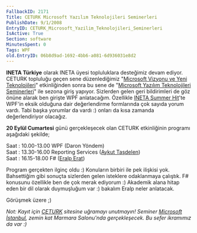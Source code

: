 ```yaml
---
FallbackID: 2171
Title: CETURK Microsoft Yazılım Teknolojileri Seminerleri
PublishDate: 9/1/2008
EntryID: CETURK_Microsoft_Yazilim_Teknolojileri_Seminerleri
IsActive: True
Section: software
MinutesSpent: 0
Tags: WPF
old.EntryID: 06b8d9ad-1692-4bb6-a081-6d936031e8d2
---
```

**INETA Türkiye** olarak INETA üyesi topluluklara desteğimiz devam
ediyor. CETURK topluluğu geçen sene düzenlediğimiz "[Microsoft Vizyonu
ve Yeni
Teknolojileri](http://daron.yondem.com/tr/post/07ea4566-19ea-42bb-8cba-3bb6919847ef)"
etkinliğinden sonra bu sene de "[Microsoft Yazılım Teknolojileri
Seminerleri](http://www.ceturk.com/etkinlikkayit.asp?id=58)" ile sezona
giriş yapıyor. Sizlerden gelen geri bildirimleri de göz önüne alarak ben
girişte WPF anlatacağım. Özellikle [INETA Summer
Hit](http://daron.yondem.com/tr/post/7a13b13a-ce73-4ca0-b106-5da96c78a08c)'te
WPF'in eksik olduğuna dair değerlendirme formlarında çok sayıda yorum
vardı. Tabi başka yorumlar da vardı :) onları da kısa zamanda
değerlendiriyor olacağız.

**20 Eylül Cumartesi** günü gerçekleşecek olan CETURK etkinliğinin
programı aşağıdaki şekilde;

Saat : 10.00-13.00 WPF (Daron Yöndem)\
Saat : 13.30-16.00 Reporting Services ([Aykut
Taşdelen](http://www.aykuttasdelen.net/))\
 Saat : 16.15-18.00 F\# ([Eralp Erat](http://www.eralperat.com/))

Program gerçekten ilginç oldu :) Konuların birbiri ile pek ilişkisi yok.
Bahsettiğim gibi sonuçta sizlerden gelen isteklere odaklanmaya çalıştık.
F\# konusunu özellikle ben de çok merak ediyorum :) Akademik alana hitap
eden bir dil olarak duymuşluğum var :) bakalım Eralp neler anlatacak.

Görüşmek üzere ;)

*Not: Kayıt için [CETURK](http://www.ceturk.com/etkinlikkayit.asp?id=58)
sitesine uğramayı unutmayın! Seminer [Microsoft
İstanbul](http://www.microsoft.com/turkiye/iletisim/default.mspx), zemin
kat Marmara Salonu'nda gerçekleşecek. Bu sefer ikramımız da var :)*


